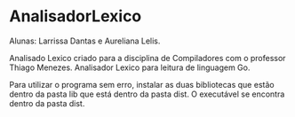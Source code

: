 # AnalisadorLexico
Alunas: Larrissa Dantas e Aureliana Lelis.

Analisado Lexico criado para a disciplina de Compiladores com o professor Thiago Menezes.
Analisador Lexico para leitura de linguagem Go.

  Para utilizar o programa sem erro, instalar as duas bibliotecas que estão dentro da pasta lib que está dentro da pasta dist. O executável se encontra dentro da pasta dist.

